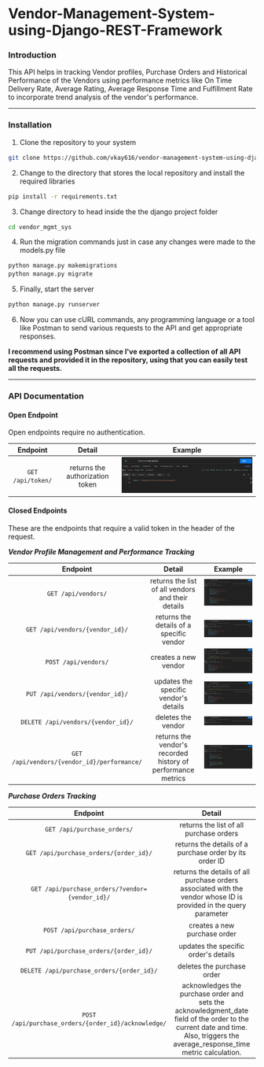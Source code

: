 # Vendor-Management-System-using-Django-REST-Framework

### Introduction

This API helps in tracking Vendor profiles, Purchase Orders and Historical Performance of the Vendors using performance metrics like On Time Delivery Rate, Average Rating, Average Response Time and Fulfillment Rate to incorporate trend analysis of the vendor's performance.

---

### Installation

1. Clone the repository to your system
```bash
git clone https://github.com/vkay616/vendor-management-system-using-django-rest-framework.git 
```

2. Change to the directory that stores the local repository and install the required libraries
```bash
pip install -r requirements.txt
```

3. Change directory to head inside the the django project folder
```bash
cd vendor_mgmt_sys
```

4. Run the migration commands just in case any changes were made to the models.py file
```bash
python manage.py makemigrations
python manage.py migrate
```

5. Finally, start the server
```bash
python manage.py runserver
```

6. Now you can use cURL commands, any programming language or a tool like Postman to send various requests to the API and get appropriate responses. 


**I recommend using Postman since I've exported a collection of all API requests and provided it in the repository, using that you can easily test all the requests.** 



---

### API Documentation

#### Open Endpoint

Open endpoints require no authentication.

| Endpoint | Detail | Example |
| :---:        |     :---:      |          :---: |
| `GET /api/token/`   | returns the authorization token     | ![](images/token.png)    |


#### Closed Endpoints

These are the endpoints that require a valid token in the header of the request.


**_Vendor Profile Management and Performance Tracking_**

| Endpoint | Detail | Example |
| :---:        |     :---:      |          :---: |
| `GET /api/vendors/`   | returns the list of all vendors and their details     | ![](images/get_vendors.png)    |
| `GET /api/vendors/{vendor_id}/`   | returns the details of a specific vendor     | ![](images/get_vendor.png)    |
| `POST /api/vendors/`   | creates a new vendor     | ![](images/post_vendor.png)    |
| `PUT /api/vendors/{vendor_id}/`   | updates the specific vendor's details     | ![](images/update_vendor.png)    |
| `DELETE /api/vendors/{vendor_id}/`   | deletes the vendor     | ![](images/delete_vendor.png)    |
| `GET /api/vendors/{vendor_id}/performance/`   | returns the vendor's recorded history of performance metrics     | ![](images/vendor_performance.png)    |


**_Purchase Orders Tracking_**

| Endpoint | Detail | Example |
| :---:        |     :---:      |          :---: |
| `GET /api/purchase_orders/`   | returns the list of all purchase orders     | ![](images/get_orders.png)    |
| `GET /api/purchase_orders/{order_id}/`   | returns the details of a purchase order by its order ID     | ![](images/get_order.png)    |
| `GET /api/purchase_orders/?vendor={vendor_id}/`   | returns the details of all purchase orders associated with the vendor whose ID is provided in the query parameter     | ![](images/get_orders_by_vendor.png)    |
| `POST /api/purchase_orders/`   | creates a new purchase order     | ![](images/post_order.png)    |
| `PUT /api/purchase_orders/{order_id}/`   | updates the specific order's details     | ![](images/update_order.png)    |
| `DELETE /api/purchase_orders/{order_id}/`   | deletes the purchase order     | ![](images/delete_order.png)    |
| `POST /api/purchase_orders/{order_id}/acknowledge/`   | acknowledges the purchase order and sets the acknowledgment_date field of the order to the current date and time. Also, triggers the average_response_time metric calculation.     | ![](images/acknowledge_order.png)   |
